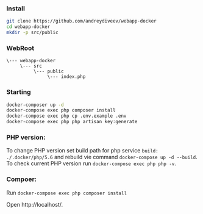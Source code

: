 ### Install

```bash
git clone https://github.com/andreydiveev/webapp-docker
cd webapp-docker
mkdir -p src/public
```

### WebRoot

```
\--- webapp-docker
     \--- src
          \--- public
               \--- index.php
```

### Starting
```bash
docker-composer up -d
docker-compose exec php composer install
docker-compose exec php cp .env.example .env
docker-compose exec php php artisan key:generate
```

### PHP version:

To change PHP version set build path for php service `build: ./.docker/php/5.6` and rebuild vie command `docker-compose up -d --build`.
To check current PHP version run `docker-compose exec php php -v`.

### Compoer:

Run `docker-compose exec php composer install`

Open http://localhost/.
